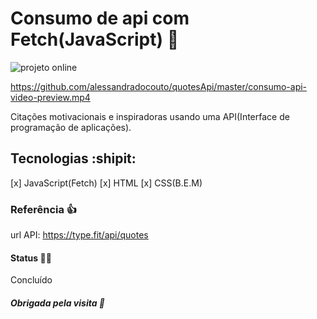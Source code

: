 # Consumo de api com Fetch(JavaScript) :loudspeaker:

![projeto online](https://alessandradocouto.github.io/quotesApi/)

https://github.com/alessandradocouto/quotesApi/master/consumo-api-video-preview.mp4


Citações motivacionais e inspiradoras usando uma API(Interface de programação de aplicações).


## Tecnologias :shipit:

[x] JavaScript(Fetch)
[x] HTML
[x] CSS(B.E.M)

### Referência :+1:

url API: https://type.fit/api/quotes

#### Status :golfing_woman:

Concluído 

##### Obrigada pela visita :checkered_flag: